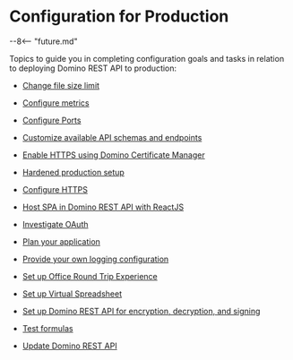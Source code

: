 # Configuration for Production

--8<-- "future.md"

Topics to guide you in completing configuration goals and tasks in relation to deploying Domino REST API to production:

- [Change file size limit](changefilesize.md)

- [Configure metrics](metrics.md)

- [Configure Ports](prodports.md)

- [Customize available API schemas and endpoints](customAPI.md)

- [Enable HTTPS using Domino Certificate Manager](dominohttps.md)

- [Hardened production setup](hardening.md)

- [Configure HTTPS](httpsprod.md)

- [Host SPA in Domino REST API with ReactJS](reactjs.md)

- [Investigate OAuth](oauthinvstgtn.md)

<!-- [Configure parameters](configparam.md)-->

- [Plan your application](planning.md)

- [Provide your own logging configuration](logging.md)

- [Set up Office Round Trip Experience](roundtrip.md)

- [Set up Virtual Spreadsheet](virtualsheet.md)

<!-- [Set up External IdP for Office Round Trip Experience](roundtripidp.md)-->

- [Set up Domino REST API for encryption, decryption, and signing](signencrypt.md)

- [Test formulas](testformulas.md)

- [Update Domino REST API](versionupdate.md)
